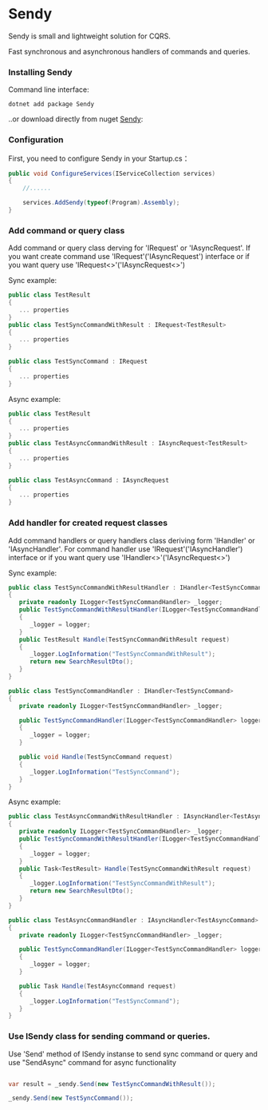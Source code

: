 # Sendy
Sendy is small and lightweight solution for CQRS. 

Fast synchronous and asynchronous handlers of commands and queries.

### Installing Sendy

Command line interface:

    dotnet add package Sendy
    
..or download directly from nuget [Sendy](https://www.nuget.org/packages/Sendy):     

### Configuration

First, you need to configure Sendy in your Startup.cs：

```cs
public void ConfigureServices(IServiceCollection services)
{
    //......

    services.AddSendy(typeof(Program).Assembly);
}
```
### Add command or query class

Add command or query class derving for 'IRequest' or 'IAsyncRequest'. If you want create command use 'IRequest'('IAsyncRequest') interface or if you want query use 'IRequest<>'('IAsyncRequest<>')

Sync example:
```cs
public class TestResult
{
   ... properties
}
public class TestSyncCommandWithResult : IRequest<TestResult>
{
   ... properties
}

public class TestSyncCommand : IRequest
{
   ... properties
}


```
Async example:

```cs
public class TestResult
{
   ... properties
}
public class TestAsyncCommandWithResult : IAsyncRequest<TestResult>
{
   ... properties
}

public class TestAsyncCommand : IAsyncRequest
{
   ... properties
}


```
### Add handler for created request classes
Add command handlers or query handlers class deriving form 'IHandler' or 'IAsyncHandler'. For command handler use 'IRequest'('IAsyncHandler') interface or if you want query use 'IHandler<>'('IAsyncRequest<>')

Sync example:
```cs
public class TestSyncCommandWithResultHandler : IHandler<TestSyncCommandWithResult, TestResult>
{
   private readonly ILogger<TestSyncCommandHandler> _logger;
   public TestSyncCommandWithResultHandler(ILogger<TestSyncCommandHandler> logger)
   {
      _logger = logger;
   }
   public TestResult Handle(TestSyncCommandWithResult request)
   {
      _logger.LogInformation("TestSyncCommandWithResult");
      return new SearchResultDto();
   }
}

public class TestSyncCommandHandler : IHandler<TestSyncCommand>
{
   private readonly ILogger<TestSyncCommandHandler> _logger;

   public TestSyncCommandHandler(ILogger<TestSyncCommandHandler> logger)
   {
      _logger = logger;
   }

   public void Handle(TestSyncCommand request)
   {
      _logger.LogInformation("TestSyncCommand");
   }
}


```
Async example:

```cs
public class TestAsyncCommandWithResultHandler : IAsyncHandler<TestAsyncCommandWithResult, SearchResultDto>
{
   private readonly ILogger<TestSyncCommandHandler> _logger;
   public TestSyncCommandWithResultHandler(ILogger<TestSyncCommandHandler> logger)
   {
      _logger = logger;
   }
   public Task<TestResult> Handle(TestSyncCommandWithResult request)
   {
      _logger.LogInformation("TestSyncCommandWithResult");
      return new SearchResultDto();
   }
}

public class TestAsyncCommandHandler : IAsyncHandler<TestAsyncCommand>
{
   private readonly ILogger<TestSyncCommandHandler> _logger;

   public TestSyncCommandHandler(ILogger<TestSyncCommandHandler> logger)
   {
      _logger = logger;
   }

   public Task Handle(TestAsyncCommand request)
   {
      _logger.LogInformation("TestSyncCommand");
   }
}

```
### Use ISendy class for sending command or queries.

Use 'Send' method of ISendy instanse to send sync command or query and use "SendAsync" command for async functionality

```cs

var result = _sendy.Send(new TestSyncCommandWithResult());

_sendy.Send(new TestSyncCommand());

```

